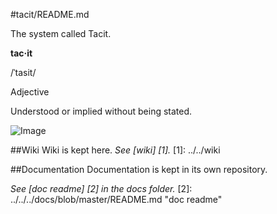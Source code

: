 #tacit/README.md

The system called Tacit.

**tac·it**

/ˈtasit/

Adjective

Understood or implied without being stated.

![Image](../master/images/system_overview.png?raw=true)

##Wiki
Wiki is kept here.
*See [wiki] [1].*
[1]: ../../wiki

##Documentation
Documentation is kept in its own repository.

*See [doc readme] [2] in the docs folder.*
[2]: ../../../docs/blob/master/README.md "doc readme"
